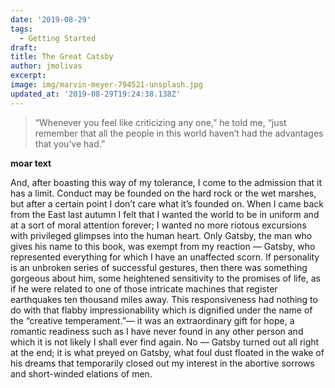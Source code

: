 ```yaml
---
date: '2019-08-29'
tags:
  - Getting Started
draft:
title: The Great Catsby
author: jmolivas
excerpt:
image: img/marvin-meyer-794521-unsplash.jpg
updated_at: '2019-08-29T19:24:38.138Z'
---
```

> “Whenever you feel like criticizing any one,” he told me, “just remember that all the people in this world haven’t had the advantages that you’ve had.”

**moar text**

And, after boasting this way of my tolerance, I come to the admission that it has a limit. Conduct may be founded on the hard rock or the wet marshes, but after a certain point I don’t care what it’s founded on. When I came back from the East last autumn I felt that I wanted the world to be in uniform and at a sort of moral attention forever; I wanted no more riotous excursions with privileged glimpses into the human heart. Only Gatsby, the man who gives his name to this book, was exempt from my reaction — Gatsby, who represented everything for which I have an unaffected scorn. If personality is an unbroken series of successful gestures, then there was something gorgeous about him, some heightened sensitivity to the promises of life, as if he were related to one of those intricate machines that register earthquakes ten thousand miles away. This responsiveness had nothing to do with that flabby impressionability which is dignified under the name of the “creative temperament.”— it was an extraordinary gift for hope, a romantic readiness such as I have never found in any other person and which it is not likely I shall ever find again. No — Gatsby turned out all right at the end; it is what preyed on Gatsby, what foul dust floated in the wake of his dreams that temporarily closed out my interest in the abortive sorrows and short\-winded elations of men.
